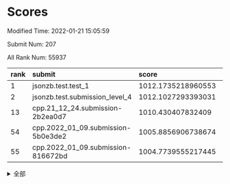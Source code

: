# Scores

Modified Time: 2022-01-21 15:05:59

Submit Num: 207

All Rank Num: 55937

| rank |               submit               |       score        |       sigma        | pk_num |
| :--- | :--------------------------------- | :----------------- | :----------------- | :----- |
| 1    | jsonzb.test.test_1                 | 1012.1735218960553 | 0.782349420827312  | 1083   |
| 2    | jsonzb.test.submission_level_4     | 1012.1027293393031 | 0.8086772541382566 | 1080   |
| 13   | cpp.21_12_24.submission-2b2ea0d7   | 1010.430407832409  | 0.7867904638744634 | 1081   |
| 54   | cpp.2022_01_09.submission-5b0e3de2 | 1005.8856906738674 | 0.7263384636574404 | 1077   |
| 55   | cpp.2022_01_09.submission-816672bd | 1004.7739555217445 | 0.7053716537019149 | 1083   |


<details>
<summary>全部</summary>

| rank |                 submit                 |       score        |       sigma        | pk_num |
| :--- | :------------------------------------- | :----------------- | :----------------- | :----- |
| 1    | jsonzb.test.test_1                     | 1012.1735218960553 | 0.782349420827312  | 1083   |
| 2    | jsonzb.test.submission_level_4         | 1012.1027293393031 | 0.8086772541382566 | 1080   |
| 3    | gobigger.level_3.submission_level_3_49 | 1011.218101895466  | 0.7830625164988958 | 1080   |
| 4    | gobigger.level_3.submission_level_3_0  | 1011.173222101451  | 0.7552977150270793 | 1079   |
| 5    | gobigger.level_3.submission_level_3_44 | 1011.0606143425957 | 0.7672086428749452 | 1080   |
| 6    | gobigger.level_3.submission_level_3_35 | 1010.8664604389692 | 0.758138472954581  | 1085   |
| 7    | gobigger.level_3.submission_level_3_4  | 1010.7724592726113 | 0.7651512548955808 | 1079   |
| 8    | gobigger.level_3.submission_level_3_19 | 1010.727623912566  | 0.7679016321004695 | 1084   |
| 9    | gobigger.level_3.submission_level_3_45 | 1010.6874025123757 | 0.779766534983661  | 1083   |
| 10   | gobigger.level_3.submission_level_3_9  | 1010.6456275455987 | 0.7655345357450732 | 1082   |
| 11   | gobigger.level_3.submission_level_3_48 | 1010.5310448298118 | 0.7676683923314936 | 1079   |
| 12   | gobigger.level_3.submission_level_3_13 | 1010.4955088481105 | 0.749750712990337  | 1085   |
| 13   | cpp.21_12_24.submission-2b2ea0d7       | 1010.430407832409  | 0.7867904638744634 | 1081   |
| 14   | gobigger.level_3.submission_level_3_40 | 1010.4242833789492 | 0.7579978148907861 | 1084   |
| 15   | gobigger.level_3.submission_level_3_28 | 1010.3467195877092 | 0.7356722984811026 | 1079   |
| 16   | gobigger.level_3.submission_level_3_15 | 1010.301794139397  | 0.7720511306106634 | 1086   |
| 17   | gobigger.level_3.submission_level_3_16 | 1010.2045027023871 | 0.757734140305114  | 1083   |
| 18   | gobigger.level_3.submission_level_3_25 | 1010.1767043504352 | 0.7856170357120449 | 1077   |
| 19   | gobigger.level_3.submission_level_3_42 | 1010.1333939146779 | 0.7743100193578091 | 1080   |
| 20   | gobigger.level_3.submission_level_3_6  | 1010.1085081113356 | 0.7707091133777179 | 1077   |
| 21   | gobigger.level_3.submission_level_3_39 | 1010.0585656857156 | 0.7554842746816784 | 1082   |
| 22   | gobigger.level_3.submission_level_3_1  | 1010.0423137044651 | 0.7719867973722899 | 1079   |
| 23   | gobigger.level_3.submission_level_3_11 | 1009.9174412573014 | 0.7444329567431172 | 1078   |
| 24   | gobigger.level_3.submission_level_3_24 | 1009.8863134104744 | 0.7489503520033286 | 1078   |
| 25   | gobigger.level_3.submission_level_3_18 | 1009.8606868512456 | 0.7585924136201694 | 1080   |
| 26   | gobigger.level_3.submission_level_3_27 | 1009.8564140290016 | 0.7461794379950049 | 1078   |
| 27   | gobigger.level_3.submission_level_3_17 | 1009.7975047277581 | 0.7744268771690009 | 1075   |
| 28   | gobigger.level_3.submission_level_3_21 | 1009.7859282335239 | 0.7541430073608394 | 1078   |
| 29   | gobigger.level_3.submission_level_3_31 | 1009.762829486402  | 0.7496747705309493 | 1079   |
| 30   | gobigger.level_3.submission_level_3_26 | 1009.6513835277815 | 0.751652991756889  | 1082   |
| 31   | gobigger.level_3.submission_level_3_23 | 1009.6199604836116 | 0.762552463990044  | 1081   |
| 32   | gobigger.level_3.submission_level_3_33 | 1009.5847219793859 | 0.7387139421213029 | 1082   |
| 33   | gobigger.level_3.submission_level_3_32 | 1009.5768838019738 | 0.7688613695638775 | 1082   |
| 34   | gobigger.level_3.submission_level_3_22 | 1009.5764132498487 | 0.7494115864930325 | 1084   |
| 35   | gobigger.level_3.submission_level_3_2  | 1009.5404467402058 | 0.7388603650158799 | 1080   |
| 36   | gobigger.level_3.submission_level_3_34 | 1009.5254057555815 | 0.7639132330099812 | 1080   |
| 37   | gobigger.level_3.submission_level_3_7  | 1009.4025623971294 | 0.7479942603356161 | 1079   |
| 38   | gobigger.level_3.submission_level_3_30 | 1009.3084595113365 | 0.7545038427760358 | 1080   |
| 39   | gobigger.level_3.submission_level_3_38 | 1009.2985047557517 | 0.7610109565655748 | 1080   |
| 40   | gobigger.level_3.submission_level_3_8  | 1009.2923498879582 | 0.7644589557310407 | 1085   |
| 41   | gobigger.level_3.submission_level_3_14 | 1009.2293888328917 | 0.7424741817427021 | 1083   |
| 42   | gobigger.level_3.submission_level_3_43 | 1009.217584386353  | 0.7451443383585067 | 1085   |
| 43   | gobigger.level_3.submission_level_3_20 | 1009.1970273446829 | 0.7437041389588097 | 1079   |
| 44   | gobigger.level_3.submission_level_3_12 | 1009.0443028835535 | 0.7578750739594501 | 1078   |
| 45   | gobigger.level_3.submission_level_3_3  | 1009.0245103800796 | 0.7505061304010616 | 1080   |
| 46   | gobigger.level_3.submission_level_3_46 | 1008.9548354845148 | 0.746022032765655  | 1079   |
| 47   | gobigger.level_3.submission_level_3_41 | 1008.9487655732427 | 0.7418337630857683 | 1082   |
| 48   | gobigger.level_3.submission_level_3_47 | 1008.796892041873  | 0.7459826676507659 | 1082   |
| 49   | gobigger.level_3.submission_level_3_5  | 1008.5623986185434 | 0.7472466763398646 | 1081   |
| 50   | gobigger.level_3.submission_level_3_29 | 1008.5454613936431 | 0.7619576313492753 | 1081   |
| 51   | gobigger.level_3.submission_level_3_36 | 1008.5042092991021 | 0.7619751342985385 | 1081   |
| 52   | gobigger.level_3.submission_level_3_10 | 1008.3563434640071 | 0.7263335709427919 | 1081   |
| 53   | gobigger.level_3.submission_level_3_37 | 1008.1789714606192 | 0.7541234228392004 | 1081   |
| 54   | cpp.2022_01_09.submission-5b0e3de2     | 1005.8856906738674 | 0.7263384636574404 | 1077   |
| 55   | cpp.2022_01_09.submission-816672bd     | 1004.7739555217445 | 0.7053716537019149 | 1083   |
| 56   | gobigger.level_1.submission_level_1_27 | 1004.7451575159109 | 0.7146848616345074 | 1085   |
| 57   | gobigger.level_1.submission_level_1_30 | 1004.6115287955937 | 0.7193313773044612 | 1083   |
| 58   | gobigger.level_1.submission_level_1_35 | 1004.4547159657371 | 0.7181764974768382 | 1077   |
| 59   | gobigger.level_1.submission_level_1_3  | 1004.391698090112  | 0.707314968082871  | 1081   |
| 60   | gobigger.level_1.submission_level_1_34 | 1004.3433825797597 | 0.7097042021793686 | 1082   |
| 61   | gobigger.level_1.submission_level_1_29 | 1004.0536746373526 | 0.7154913154493839 | 1081   |
| 62   | gobigger.level_1.submission_level_1_6  | 1004.036641226532  | 0.7258494921930159 | 1082   |
| 63   | gobigger.level_1.submission_level_1_20 | 1003.9344299575661 | 0.719318593583802  | 1080   |
| 64   | gobigger.level_1.submission_level_1_31 | 1003.9290749383167 | 0.722456481282383  | 1082   |
| 65   | gobigger.level_1.submission_level_1_22 | 1003.8824609299157 | 0.7162212191340026 | 1083   |
| 66   | gobigger.level_1.submission_level_1_15 | 1003.8724744481877 | 0.7192322605762321 | 1082   |
| 67   | gobigger.level_1.submission_level_1_12 | 1003.8664527149078 | 0.7166861426943307 | 1080   |
| 68   | gobigger.level_1.submission_level_1_48 | 1003.800616501137  | 0.7162442993015121 | 1077   |
| 69   | gobigger.level_1.submission_level_1_41 | 1003.7254946435775 | 0.7128178721717909 | 1086   |
| 70   | gobigger.level_1.submission_level_1_13 | 1003.7193864457171 | 0.7136845291044195 | 1085   |
| 71   | gobigger.level_1.submission_level_1_26 | 1003.7028336881958 | 0.710275379979315  | 1083   |
| 72   | gobigger.level_1.submission_level_1_46 | 1003.6424060128929 | 0.7175664148260508 | 1080   |
| 73   | gobigger.level_1.submission_level_1_24 | 1003.5978376108925 | 0.7208495538020114 | 1078   |
| 74   | gobigger.level_1.submission_level_1_25 | 1003.5714139855723 | 0.7134356215129941 | 1081   |
| 75   | gobigger.level_1.submission_level_1_21 | 1003.5155473149182 | 0.7138787899870539 | 1086   |
| 76   | gobigger.level_1.submission_level_1_7  | 1003.4637655692247 | 0.7160988421229523 | 1083   |
| 77   | gobigger.level_1.submission_level_1_19 | 1003.4596591227089 | 0.7187974486518554 | 1075   |
| 78   | gobigger.level_1.submission_level_1_11 | 1003.4560952123251 | 0.7106134675619686 | 1086   |
| 79   | gobigger.level_1.submission_level_1_9  | 1003.4522924122491 | 0.707157519830527  | 1083   |
| 80   | gobigger.level_1.submission_level_1_47 | 1003.4326618432282 | 0.716244103947775  | 1084   |
| 81   | gobigger.level_1.submission_level_1_23 | 1003.3177019962939 | 0.7163270827237481 | 1085   |
| 82   | gobigger.level_1.submission_level_1_33 | 1003.2387919137796 | 0.723908571457676  | 1076   |
| 83   | gobigger.level_1.submission_level_1_16 | 1003.2346766449671 | 0.7095012562649988 | 1081   |
| 84   | gobigger.level_1.submission_level_1_18 | 1003.155689714899  | 0.7116154232257679 | 1082   |
| 85   | gobigger.level_1.submission_level_1_8  | 1003.0260524087877 | 0.7279822246849803 | 1083   |
| 86   | gobigger.level_1.submission_level_1_28 | 1002.8958983434636 | 0.7020010134068185 | 1078   |
| 87   | gobigger.level_1.submission_level_1_0  | 1002.8829622330912 | 0.7233769590201585 | 1084   |
| 88   | gobigger.level_1.submission_level_1_49 | 1002.870443859912  | 0.7263386143802943 | 1080   |
| 89   | gobigger.level_1.submission_level_1_39 | 1002.8233854903218 | 0.7192022603112236 | 1084   |
| 90   | gobigger.level_1.submission_level_1_32 | 1002.8219919892506 | 0.7172207393616663 | 1083   |
| 91   | gobigger.level_1.submission_level_1_14 | 1002.703792825472  | 0.718027093960618  | 1083   |
| 92   | gobigger.level_1.submission_level_1_43 | 1002.6783838618574 | 0.7122255414478635 | 1078   |
| 93   | gobigger.level_1.submission_level_1_10 | 1002.5833029619038 | 0.716867008240208  | 1079   |
| 94   | gobigger.level_1.submission_level_1_1  | 1002.5818059072533 | 0.7146731045511366 | 1085   |
| 95   | gobigger.level_1.submission_level_1_44 | 1002.4502842334314 | 0.7067550767266878 | 1080   |
| 96   | gobigger.level_1.submission_level_1_17 | 1002.3098562337632 | 0.7166660487633542 | 1078   |
| 97   | gobigger.level_1.submission_level_1_40 | 1002.2984738169139 | 0.7032094143883839 | 1077   |
| 98   | gobigger.level_1.submission_level_1_2  | 1002.2968772911654 | 0.7102044136996629 | 1079   |
| 99   | gobigger.level_1.submission_level_1_5  | 1002.2009926179157 | 0.7178125726173372 | 1084   |
| 100  | gobigger.level_1.submission_level_1_37 | 1002.1419207212123 | 0.7098040647190521 | 1080   |
| 101  | gobigger.level_1.submission_level_1_38 | 1002.0926745551351 | 0.7132656870560682 | 1078   |
| 102  | gobigger.level_1.submission_level_1_45 | 1002.0067099330053 | 0.7156981206309941 | 1081   |
| 103  | gobigger.level_1.submission_level_1_4  | 1001.930029171594  | 0.7225719767961675 | 1084   |
| 104  | gobigger.level_1.submission_level_1_36 | 1001.5616112086075 | 0.7076968248331681 | 1078   |
| 105  | gobigger.level_1.submission_level_1_42 | 1001.0510565374567 | 0.7062405843588024 | 1083   |
| 106  | gobigger.random.submission_random_24   | 997.4917522453835  | 0.7098909004037105 | 1078   |
| 107  | gobigger.random.submission_random_32   | 997.3603383101366  | 0.716008637224965  | 1077   |
| 108  | gobigger.random.submission_random_9    | 997.3317283937442  | 0.6970176508124282 | 1079   |
| 109  | gobigger.random.submission_random_20   | 997.2682180448941  | 0.7173165149767449 | 1084   |
| 110  | gobigger.random.submission_random_2    | 997.0645903422771  | 0.7181830866138659 | 1079   |
| 111  | gobigger.random.submission_random_26   | 996.9381304387072  | 0.7130871335505495 | 1083   |
| 112  | gobigger.random.submission_random_37   | 996.6553576238163  | 0.7040295992802792 | 1081   |
| 113  | gobigger.random.submission_random_8    | 996.6300121432395  | 0.7032671759506592 | 1080   |
| 114  | gobigger.random.submission_random_15   | 996.6044964051823  | 0.7189194309779253 | 1078   |
| 115  | gobigger.random.submission_random_25   | 996.5423194638448  | 0.6981708680883877 | 1084   |
| 116  | gobigger.random.submission_random_14   | 996.5027972265256  | 0.7181819254817036 | 1086   |
| 117  | gobigger.random.submission_random_17   | 996.4789137473783  | 0.6983606205774103 | 1084   |
| 118  | gobigger.random.submission_random_18   | 996.4135661286209  | 0.7189874696619781 | 1079   |
| 119  | gobigger.random.submission_random_23   | 996.31803539491    | 0.7036790885537053 | 1078   |
| 120  | gobigger.random.submission_random_29   | 996.285733303578   | 0.705766713966646  | 1082   |
| 121  | gobigger.random.submission_random_7    | 996.2602016427567  | 0.7116446632132011 | 1079   |
| 122  | gobigger.random.submission_random_36   | 996.0298936608009  | 0.7071060753122981 | 1075   |
| 123  | gobigger.random.submission_random_19   | 996.01441699469    | 0.7010137824596974 | 1083   |
| 124  | gobigger.random.submission_random_11   | 996.0086341386442  | 0.705197614479245  | 1083   |
| 125  | gobigger.random.submission_random_12   | 996.0023305247629  | 0.7045703910598385 | 1082   |
| 126  | gobigger.random.submission_random_45   | 995.9865290959252  | 0.7071899559610005 | 1080   |
| 127  | gobigger.random.submission_random_38   | 995.9521081320526  | 0.7113296275656533 | 1082   |
| 128  | gobigger.random.submission_random_47   | 995.9442409215966  | 0.7271228569859299 | 1082   |
| 129  | gobigger.random.submission_random_28   | 995.9368007249892  | 0.7097105944812918 | 1080   |
| 130  | gobigger.random.submission_random_48   | 995.9204765824452  | 0.7088449911031492 | 1078   |
| 131  | gobigger.random.submission_random_40   | 995.9080150515559  | 0.7079635090586974 | 1085   |
| 132  | gobigger.random.submission_random_4    | 995.9007102465928  | 0.7097776976075502 | 1085   |
| 133  | gobigger.random.submission_random_46   | 995.8431597852517  | 0.7151091392552416 | 1087   |
| 134  | gobigger.random.submission_random_30   | 995.8343543232858  | 0.7224053043814824 | 1079   |
| 135  | gobigger.random.submission_random_27   | 995.8086442498873  | 0.7292009003928475 | 1078   |
| 136  | gobigger.random.submission_random_16   | 995.7581034314264  | 0.7197581593908349 | 1077   |
| 137  | gobigger.random.submission_random_39   | 995.7496446720576  | 0.7119077315456275 | 1083   |
| 138  | gobigger.random.submission_random_31   | 995.7345118582812  | 0.6994091317187401 | 1078   |
| 139  | gobigger.random.submission_random_49   | 995.65530516764    | 0.7072054519930061 | 1088   |
| 140  | gobigger.random.submission_random_22   | 995.6079746452072  | 0.7110493010972965 | 1076   |
| 141  | gobigger.random.submission_random_13   | 995.5913337200676  | 0.7123412723118435 | 1080   |
| 142  | gobigger.random.submission_random_3    | 995.5094163266953  | 0.7061450607294957 | 1081   |
| 143  | gobigger.random.submission_random_44   | 995.4449889519238  | 0.6980751595184922 | 1081   |
| 144  | gobigger.random.submission_random_1    | 995.4313299001602  | 0.706275849122308  | 1079   |
| 145  | gobigger.random.submission_random_42   | 995.3731951679396  | 0.7088910640725515 | 1082   |
| 146  | gobigger.random.submission_random_43   | 995.3296327806182  | 0.7050640640763242 | 1080   |
| 147  | gobigger.random.submission_random_21   | 995.3140416883053  | 0.7127695852679448 | 1081   |
| 148  | gobigger.random.submission_random_6    | 995.2853385496894  | 0.722258770986878  | 1085   |
| 149  | gobigger.random.submission_random_5    | 995.2405481883609  | 0.7094788664324723 | 1084   |
| 150  | gobigger.random.submission_random_33   | 995.0037050475227  | 0.7380755873748851 | 1086   |
| 151  | gobigger.random.submission_random_34   | 994.9861597021205  | 0.7110090640418666 | 1078   |
| 152  | gobigger.random.submission_random_41   | 994.9605321003054  | 0.7140926851325752 | 1081   |
| 153  | gobigger.random.submission_random_0    | 994.8690196369006  | 0.72389620218711   | 1081   |
| 154  | gobigger.random.submission_random_35   | 994.840703377695   | 0.7292319331520533 | 1084   |
| 155  | gobigger.random.submission_random_10   | 994.6720668156294  | 0.7257639755321228 | 1079   |
| 156  | gobigger.level_2.submission_level_2_20 | 994.0621896743205  | 0.734072443867597  | 1082   |
| 157  | gobigger.level_2.submission_level_2_21 | 994.0307925825665  | 0.7348797252292484 | 1080   |
| 158  | gobigger.level_2.submission_level_2_44 | 993.966832922023   | 0.7436910194312591 | 1080   |
| 159  | gobigger.level_2.submission_level_2_5  | 993.7250482241378  | 0.7366532563092048 | 1077   |
| 160  | gobigger.level_2.submission_level_2_12 | 993.4451916109475  | 0.7458923181833533 | 1083   |
| 161  | gobigger.level_2.submission_level_2_23 | 993.1625295181568  | 0.7321684668315329 | 1083   |
| 162  | gobigger.level_2.submission_level_2_9  | 993.0647449915617  | 0.732959706027233  | 1078   |
| 163  | gobigger.level_2.submission_level_2_49 | 992.9662749125583  | 0.7324348619369994 | 1079   |
| 164  | gobigger.level_2.submission_level_2_33 | 992.8752310620857  | 0.7251810092494126 | 1079   |
| 165  | gobigger.level_2.submission_level_2_34 | 992.8666329190219  | 0.7307479157263458 | 1088   |
| 166  | gobigger.level_2.submission_level_2_17 | 992.7701841004248  | 0.748285522566007  | 1082   |
| 167  | gobigger.level_2.submission_level_2_1  | 992.7676574532088  | 0.7424864211534706 | 1076   |
| 168  | gobigger.level_2.submission_level_2_7  | 992.7621038907834  | 0.7346826522968362 | 1083   |
| 169  | gobigger.level_2.submission_level_2_15 | 992.7052977733289  | 0.7365428435939758 | 1081   |
| 170  | gobigger.level_2.submission_level_2_14 | 992.617065172491   | 0.7379624385029196 | 1082   |
| 171  | gobigger.level_2.submission_level_2_11 | 992.6116764227085  | 0.7228624521666489 | 1080   |
| 172  | gobigger.level_2.submission_level_2_36 | 992.5789421232067  | 0.7371322067077164 | 1082   |
| 173  | gobigger.level_2.submission_level_2_43 | 992.5754761596559  | 0.7352524891894454 | 1081   |
| 174  | gobigger.level_2.submission_level_2_31 | 992.4759402912429  | 0.7529807095375034 | 1083   |
| 175  | gobigger.level_2.submission_level_2_22 | 992.3859980482092  | 0.7358531271678639 | 1084   |
| 176  | gobigger.level_2.submission_level_2_32 | 992.178773455341   | 0.7506267514270846 | 1080   |
| 177  | gobigger.level_2.submission_level_2_29 | 992.1105443005785  | 0.7428820961015509 | 1081   |
| 178  | gobigger.level_2.submission_level_2_40 | 992.0992228569779  | 0.7358791075887198 | 1082   |
| 179  | gobigger.level_2.submission_level_2_48 | 992.0855095489172  | 0.7415102126623003 | 1077   |
| 180  | gobigger.level_2.submission_level_2_0  | 992.0523257097515  | 0.7454921278722605 | 1078   |
| 181  | gobigger.level_2.submission_level_2_46 | 991.9688685853658  | 0.7572625907054993 | 1080   |
| 182  | gobigger.level_2.submission_level_2_18 | 991.9549636019339  | 0.7506077320043073 | 1084   |
| 183  | gobigger.level_2.submission_level_2_47 | 991.9355969766889  | 0.7410205825269783 | 1080   |
| 184  | gobigger.level_2.submission_level_2_27 | 991.9053034984606  | 0.7418829079645537 | 1083   |
| 185  | gobigger.level_2.submission_level_2_45 | 991.8825634759721  | 0.7516119232963427 | 1085   |
| 186  | gobigger.level_2.submission_level_2_4  | 991.8649962612808  | 0.7481513132359459 | 1080   |
| 187  | gobigger.level_2.submission_level_2_19 | 991.8452489051235  | 0.7558175176558214 | 1082   |
| 188  | gobigger.level_2.submission_level_2_35 | 991.8122840326223  | 0.743807179744187  | 1079   |
| 189  | gobigger.level_2.submission_level_2_38 | 991.8086844822581  | 0.7398866775968779 | 1079   |
| 190  | gobigger.level_2.submission_level_2_24 | 991.6790365810252  | 0.7596527087837577 | 1080   |
| 191  | gobigger.level_2.submission_level_2_16 | 991.6361974001757  | 0.7398044297717745 | 1077   |
| 192  | gobigger.level_2.submission_level_2_10 | 991.4619002023421  | 0.7578484566299843 | 1078   |
| 193  | gobigger.level_2.submission_level_2_6  | 991.4482302412214  | 0.7545158717881337 | 1077   |
| 194  | gobigger.level_2.submission_level_2_3  | 991.4269590748496  | 0.7430339818987592 | 1077   |
| 195  | gobigger.level_2.submission_level_2_37 | 991.4164189401596  | 0.7618345187484464 | 1080   |
| 196  | gobigger.level_2.submission_level_2_25 | 991.405732996876   | 0.7366946019555127 | 1085   |
| 197  | gobigger.level_2.submission_level_2_26 | 991.3513732207406  | 0.7646715785511861 | 1077   |
| 198  | gobigger.level_2.submission_level_2_13 | 991.268869429708   | 0.7490005975815301 | 1079   |
| 199  | gobigger.level_2.submission_level_2_39 | 991.2552171672294  | 0.743262988526561  | 1079   |
| 200  | gobigger.level_2.submission_level_2_8  | 991.2000003119579  | 0.7594651433767753 | 1081   |
| 201  | gobigger.level_2.submission_level_2_41 | 991.0228444816051  | 0.7681658679871888 | 1076   |
| 202  | gobigger.level_2.submission_level_2_30 | 990.9781821935263  | 0.7817292042070864 | 1084   |
| 203  | gobigger.level_2.submission_level_2_42 | 990.9709279684917  | 0.7585249449714326 | 1080   |
| 204  | gobigger.level_2.submission_level_2_2  | 990.8924702790108  | 0.7581434057677512 | 1084   |
| 205  | gobigger.level_2.submission_level_2_28 | 989.7448676138936  | 0.7493045231328552 | 1081   |
| 206  | gobigger.none.submission_none_0        | 978.0052728076638  | 1.2819886338329878 | 1079   |
| 207  | gobigger.none.submission_none_1        | 976.5667956569004  | 1.3794570738580523 | 1081   |

</details>